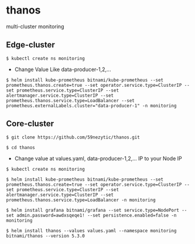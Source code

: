 # thanos
multi-cluster monitoring

## Edge-cluster

```
$ kubectl create ns monitoring
```
* Change Value Like data-producer-1,2,...
```
$ helm install kube-prometheus bitnami/kube-prometheus --set prometheus.thanos.create=true --set operator.service.type=ClusterIP --set prometheus.service.type=ClusterIP --set alertmanager.service.type=ClusterIP --set prometheus.thanos.service.type=LoadBalancer --set prometheus.externalLabels.cluster="data-producer-1" -n monitoring
```

## Core-cluster
```
$ git clone https://github.com/59nezytic/thanos.git
```
```
$ cd thanos
```
* Change value at values.yaml, data-producer-1,2,... IP to your Node IP
```
$ kubectl create ns monitoring
```
```
$ helm install kube-prometheus bitnami/kube-prometheus --set prometheus.thanos.create=true --set operator.service.type=ClusterIP --set prometheus.service.type=ClusterIP --set alertmanager.service.type=ClusterIP --set prometheus.thanos.service.type=LoadBalancer -n monitoring
```
```
$ helm install grafana bitnami/grafana --set service.type=NodePort --set admin.password=awdxsqeqe1! --set persistence.enabled=false -n monitoring
```
```
$ helm install thanos --values values.yaml --namespace monitoring bitnami/thanos --version 5.3.0
```
